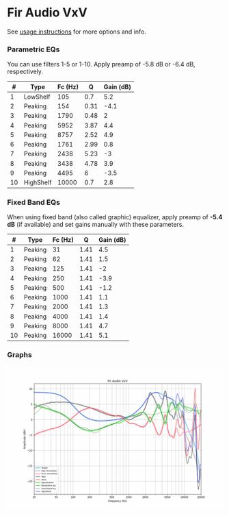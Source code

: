 # Fir Audio VxV
See [usage instructions](https://github.com/jaakkopasanen/AutoEq#usage) for more options and info.

### Parametric EQs
You can use filters 1-5 or 1-10. Apply preamp of -5.8 dB or -6.4 dB, respectively.

|   # | Type      |   Fc (Hz) |    Q |   Gain (dB) |
|-----|-----------|-----------|------|-------------|
|   1 | LowShelf  |       105 | 0.7  |         5.2 |
|   2 | Peaking   |       154 | 0.31 |        -4.1 |
|   3 | Peaking   |      1790 | 0.48 |         2   |
|   4 | Peaking   |      5952 | 3.87 |         4.4 |
|   5 | Peaking   |      8757 | 2.52 |         4.9 |
|   6 | Peaking   |      1761 | 2.99 |         0.8 |
|   7 | Peaking   |      2438 | 5.23 |        -3   |
|   8 | Peaking   |      3438 | 4.78 |         3.9 |
|   9 | Peaking   |      4495 | 6    |        -3.5 |
|  10 | HighShelf |     10000 | 0.7  |         2.8 |

### Fixed Band EQs
When using fixed band (also called graphic) equalizer, apply preamp of **-5.4 dB** (if available) and set gains manually with these parameters.

|   # | Type    |   Fc (Hz) |    Q |   Gain (dB) |
|-----|---------|-----------|------|-------------|
|   1 | Peaking |        31 | 1.41 |         4.5 |
|   2 | Peaking |        62 | 1.41 |         1.5 |
|   3 | Peaking |       125 | 1.41 |        -2   |
|   4 | Peaking |       250 | 1.41 |        -3.9 |
|   5 | Peaking |       500 | 1.41 |        -1.2 |
|   6 | Peaking |      1000 | 1.41 |         1.1 |
|   7 | Peaking |      2000 | 1.41 |         1.3 |
|   8 | Peaking |      4000 | 1.41 |         1.4 |
|   9 | Peaking |      8000 | 1.41 |         4.7 |
|  10 | Peaking |     16000 | 1.41 |         5.1 |

### Graphs
![](./Fir%20Audio%20VxV.png)
